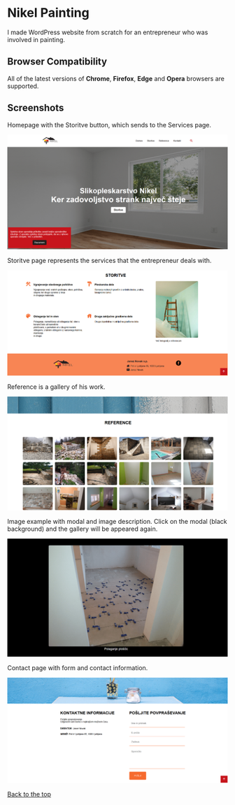 # Nikel Painting

I made WordPress website from scratch for an entrepreneur who was involved in painting.

## Browser Compatibility

All of the latest versions of <b>Chrome</b>, <b>Firefox</b>, <b>Edge</b> and <b>Opera</b> browsers are supported.

## Screenshots

Homepage with the Storitve button, which sends to the Services page.

![](screenshot/slikopleskarstvo.png)

Storitve page represents the services that the entrepreneur deals with.

![](screenshot/storitve.png)

Reference is a gallery of his work.

![](screenshot/reference.png)

Image example with modal and image description. Click on the modal (black background) and the gallery will be appeared again.

![](screenshot/slika.png)

Contact page with form and contact information.

![](screenshot/kontakt.png)

[Back to the top](#nikel-painting)
